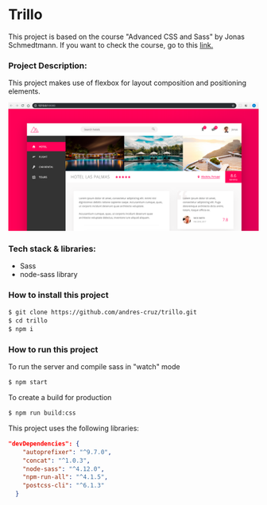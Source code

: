 # Trillo

This project is based on the course "Advanced CSS and Sass" by Jonas Schmedtmann. If you want to check the course, go to this [link.](https://www.udemy.com/course/advanced-css-and-sass/)

### Project Description:

This project makes use of flexbox for layout composition and positioning elements.

![](image/trillo.png)

### Tech stack & libraries:

- Sass
- node-sass library

### How to install this project

```sh
$ git clone https://github.com/andres-cruz/trillo.git
$ cd trillo
$ npm i
```

### How to run this project

To run the server and compile sass in "watch" mode

```sh
$ npm start
```

To create a build for production

```sh
$ npm run build:css
```

This project uses the following libraries:

```json
"devDependencies": {
    "autoprefixer": "^9.7.0",
    "concat": "^1.0.3",
    "node-sass": "^4.12.0",
    "npm-run-all": "^4.1.5",
    "postcss-cli": "^6.1.3"
  }
```